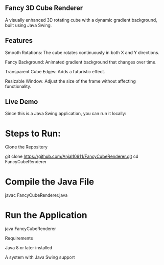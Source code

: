 ## Fancy 3D Cube Renderer

A visually enhanced 3D rotating cube with a dynamic gradient background, built using Java Swing.

## Features

Smooth Rotations: The cube rotates continuously in both X and Y directions.

Fancy Background: Animated gradient background that changes over time.

Transparent Cube Edges: Adds a futuristic effect.

Resizable Window: Adjust the size of the frame without affecting functionality.

## Live Demo

Since this is a Java Swing application, you can run it locally:

# Steps to Run:

Clone the Repository

git clone https://github.com/Anjal10911/FancyCubeRenderer.git cd FancyCubeRenderer

# Compile the Java File

javac FancyCubeRenderer.java

# Run the Application

java FancyCubeRenderer

Requirements

Java 8 or later installed

A system with Java Swing support
